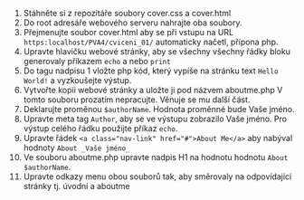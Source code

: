 1. Stáhněte si z repozitáře soubory cover.css a cover.html
2. Do root adresáře webového serveru nahrajte oba soubory.
3. Přejmenujte soubor cover.html aby se při vstupu na URL `https:localhost/PVA4/cviceni_01/` automaticky načetl, přípona php.
4. Upravte hlavičku webové stránky, aby se všechny všechny řádky bloku <head> generovaly příkazem `echo` a nebo `print`
5. Do tagu nadpisu 1 vložte php kód, který vypíše na stránku text `Hello World!` a vyzkoušejte výstup.
6. Vytvořte kopii webové stránky a uložte ji pod názvem aboutme.php V tomto souboru prozatím nepracujte. Věnuje se mu další část.
7. Deklarujte proměnou `$authorName`. Hodnota proměnné bude Vaše jméno.
8. Upravte meta tag `Author`, aby se ve výstupu zobrazilo Vaše jméno. Pro výstup celého řádku použijte příkaz `echo`.
9. Upravte řádek `<a class="nav-link" href="#">About Me</a>` aby nabýval hodnoty `About _Vaše jméno_`
10. Ve souboru aboutme.php upravte nadpis H1 na hodnotu hodnotu `About $authorName`. 
11. Upravte odkazy menu obou souborů tak, aby směrovaly na odpovídající stránky tj. úvodní a aboutme
